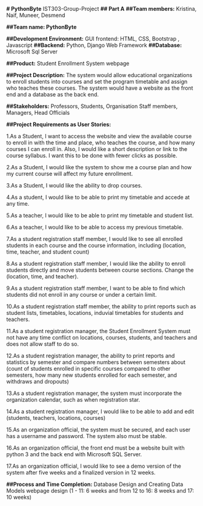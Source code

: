 **# PythonByte**
IST303-Group-Project
**## Part A**
**##Team members:**
Kristina, Naif, Muneer, Desmend

**##Team name: PythonByte**

**##Development Environment:**
GUI frontend: HTML, CSS, Bootstrap , Javascript
**##Backend:** Python, Django Web Framework 
**##Database:** Microsoft Sql Server

**##Product:**
Student Enrollment System webpage

**##Project Description:**
	The system would allow educational organizations to enroll students into courses and set the program timetable and assign who teaches these courses. The system would have a website as the front end and a database as the back end. 
  
**##Stakeholders:**
Professors, Students, Organisation Staff members, Managers, Head Officials
  
**##Project Requirements as User Stories:**
  
1.As a Student, I want to access the website and view the available course to enroll in with the time and place, who teaches the course, and how many courses I can enroll in. Also, I would like a short description or link to the course syllabus. I want this to be done with fewer clicks as possible.

2.As a Student, I would like the system to show me a course plan and how my current course will affect my future enrollment.

3.As a Student, I would like the ability to drop courses.

4.As a student, I would like to be able to print my timetable and accede at any time.

5.As a teacher, I would like to be able to print my timetable and student list. 

6.As a teacher, I would like to be able to access my previous timetable.

7.As a student registration staff member, I would like to see all enrolled students in each course and the course information, including (location, time, teacher, and student count)

8.As a student registration staff member, I would like the ability to enroll students directly and move students between course sections. Change the (location, time, and teacher).

9.As a student registration staff member, I want to be able to find which students did not enroll in any course or under a certain limit.

10.As a student registration staff member, the ability to print reports such as student lists, timetables, locations, induvial timetables for students and teachers. 

11.As a student registration manager, the Student Enrollment System must not have any time conflict on locations, courses, students, and teachers and does not allow staff to do so. 

12.As a student registration manager, the ability to print reports and statistics by semester and compare numbers between semesters about (count of students enrolled in specific courses compared to other semesters, how many new students enrolled for each semester, and withdraws and dropouts)

13.As a student registration manager, the system must incorporate the organization calendar, such as when registration star.

14.As a student registration manager, I would like to be able to add and edit (students, teachers, locations, courses)

15.As an organization official, the system must be secured, and each user has a username and password. The system also must be stable.

16.As an organization official, the front end must be a website built with python 3 and the back end with Microsoft SQL Server.

17.As an organization official, I would like to see a demo version of the system after five weeks and a finalized version in 12 weeks.


**##Process and Time Completion:** 
Database Design and Creating Data Models
webpage design
(1 - 11: 6 weeks and from 12 to 16: 8 weeks and 17: 10 weeks)
















